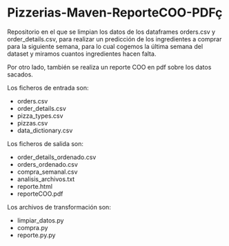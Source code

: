 # Pizzerias-Maven-ReporteCOO-PDFç
Repositorio en el que se limpian los datos de los dataframes orders.csv y order_details.csv, para realizar un predicción de los ingredientes a comprar para la siguiente semana, para lo cual cogemos la última semana del dataset y miramos cuantos ingredientes hacen falta.

Por otro lado, también se realiza un reporte COO en pdf sobre los datos sacados.

Los ficheros de entrada son:
- orders.csv
- order_details.csv
- pizza_types.csv
- pizzas.csv
- data_dictionary.csv

Los ficheros de salida son:
- order_details_ordenado.csv
- orders_ordenado.csv
- compra_semanal.csv
- analisis_archivos.txt
- reporte.html
- reporteCOO.pdf

Los archivos de transformación son:
- limpiar_datos.py
- compra.py
- reporte.py.py
